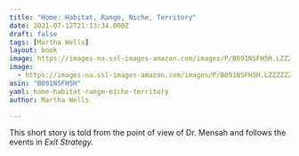 ```yaml
---
title: "Home: Habitat, Range, Niche, Territory"
date: 2021-07-12T21:13:34.000Z
draft: false
tags: [Martha Wells]
layout: book
image: https://images-na.ssl-images-amazon.com/images/P/B091NSFH5H.LZZZZZZZ.jpg
image: 
  - https://images-na.ssl-images-amazon.com/images/P/B091NSFH5H.LZZZZZZZ.jpg
asin: "B091NSFH5H"
yaml: home-habitat-range-niche-territory
author: Martha Wells

---
```


This short story is told from the point of view of Dr. Mensah and follows the events in *Exit Strategy.*